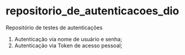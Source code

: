 # repositorio_de_autenticacoes_dio
Repositório de testes de autenticações

1. Autenticação via nome de usuário e senha;
2. Autenticação via Token de acesso pessoal;
